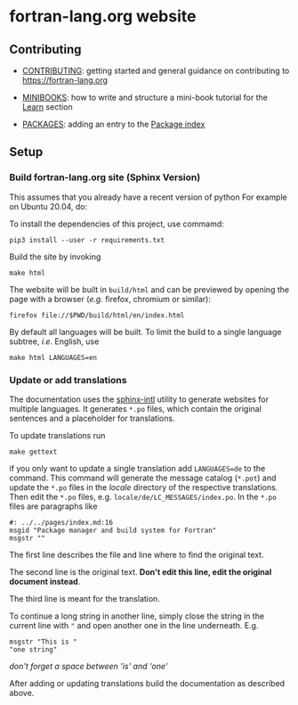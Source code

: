 # fortran-lang.org website

## Contributing

* [CONTRIBUTING](./CONTRIBUTING.md): getting started and general guidance on contributing to <https://fortran-lang.org>

* [MINIBOOKS](./MINIBOOKS.md): how to write and structure a mini-book tutorial for the [Learn](https://fortran-lang.org/learn) section

* [PACKAGES](./PACKAGES.md): adding an entry to the [Package index](https://fortran-lang.org/packages)

## Setup

### Build fortran-lang.org site (Sphinx Version)

This assumes that you already have a recent version of python
For example on Ubuntu 20.04, do:

To install the dependencies of this project, use commamd:

```
pip3 install --user -r requirements.txt
```

Build the site by invoking

```
make html
```

The website will be built in `build/html` and can be previewed by opening the page with a browser (*e.g.* firefox, chromium or similar):

```
firefox file://$PWD/build/html/en/index.html
```

By default all languages will be built.
To limit the build to a single language subtree, *i.e.* English, use

```
make html LANGUAGES=en
```

### Update or add translations

The documentation uses the
[sphinx-intl](https://sphinx-intl.readthedocs.io/en/master/quickstart.html)
utility to generate websites for multiple languages.
It generates `*.po` files,
which contain the original sentences and a placeholder for translations.

To update translations run

```
make gettext
```

if you only want to update a single translation add `LANGUAGES=de` to the command.
This command will generate the message catalog (`*.pot`) and update the `*.po` files in the *locale* directory of the respective translations.
Then edit the `*.po` files,
e.g. `locale/de/LC_MESSAGES/index.po`.
In the `*.po` files are paragraphs like
```po
#: ../../pages/index.md:16
msgid "Package manager and build system for Fortran"
msgstr ""
```

The first line describes the file and line where to find the original text.

The second line is the original text.
**Don't edit this line, edit the original document instead**.

The third line is meant for the translation.

To continue a long string in another line,
simply close the string in the current line with `"`
and open another one in the line underneath. E.g.
```
msgstr "This is "
"one string"
```
*don't forget a space between 'is' and 'one'*

After adding or updating translations
build the documentation as described above.
